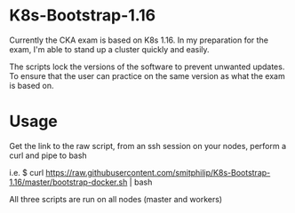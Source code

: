 # K8s-Bootstrap-1.16
Currently the CKA exam is based on K8s 1.16. In my preparation for the exam, I'm able to stand up a cluster quickly and easily.

The scripts lock the versions of the software to prevent unwanted updates. To ensure that the user can practice on the same version as what the exam is based on.

# Usage
Get the link to the raw script, from an ssh session on your nodes, perform a curl and pipe to bash

i.e. $ curl https://raw.githubusercontent.com/smitphilip/K8s-Bootstrap-1.16/master/bootstrap-docker.sh | bash

All three scripts are run on all nodes (master and workers)
